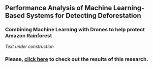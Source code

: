 ## Performance Analysis of Machine Learning-Based Systems for Detecting Deforestation
### Combining Machine Learning with Drones to help protect Amazon Rainforest

<i> Text under construction </i>

### Please, [click here](https://github.com/micheldearaujo/DeforestationDetector/blob/main/SMC_2021-0506.pdf) to check out the results of this research.